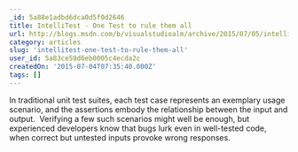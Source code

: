 ```yaml
---
_id: 5a88e1adbd6dca0d5f0d2646
title: IntelliTest - One Test to rule them all
url: http://blogs.msdn.com/b/visualstudioalm/archive/2015/07/05/intellitest-one-test-to-rule-them-all.aspx
category: articles
slug: 'intellitest-one-test-to-rule-them-all'
user_id: 5a83ce59d6eb0005c4ecda2c
createdOn: '2015-07-04T07:35:40.000Z'
tags: []
---
```


In traditional unit test suites, each test case represents an exemplary usage scenario, and the assertions embody the relationship between the input and output.  Verifying a few such scenarios might well be enough, but experienced developers know that bugs lurk even in well-tested code, when correct but untested inputs provoke wrong responses.
